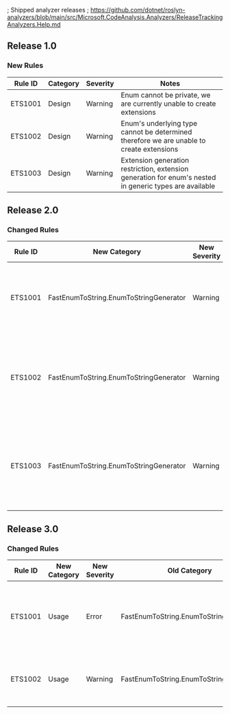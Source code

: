 ; Shipped analyzer releases
; https://github.com/dotnet/roslyn-analyzers/blob/main/src/Microsoft.CodeAnalysis.Analyzers/ReleaseTrackingAnalyzers.Help.md

## Release 1.0

### New Rules

Rule ID | Category | Severity | Notes
--------|----------|----------|-------
ETS1001 | Design   | Warning  | Enum cannot be private, we are currently unable to create extensions
ETS1002 | Design   | Warning  | Enum's underlying type cannot be determined  therefore we are unable to create extensions
ETS1003 | Design   | Warning  | Extension generation restriction, extension generation for enum's nested in generic types are available

## Release 2.0

### Changed Rules

Rule ID | New Category                           | New Severity | Old Category | Old Severity | Notes
--------|----------------------------------------|--------------|--------------|--------------|-------
ETS1001 | FastEnumToString.EnumToStringGenerator | Warning      | Design       | Warning      | Enum cannot be private, we are currently unable to create extensions
ETS1002 | FastEnumToString.EnumToStringGenerator | Warning      | Design       | Warning      | Enum's underlying type cannot be determined  therefore we are unable to create extensions
ETS1003 | FastEnumToString.EnumToStringGenerator | Warning      | Design       | Warning      | Extension generation restriction, extension generation for enum's nested in generic types are available

## Release 3.0

### Changed Rules

Rule ID | New Category | New Severity | Old Category                           | Old Severity | Notes
--------|--------------|--------------|----------------------------------------|--------------|-------
ETS1001 | Usage        | Error        | FastEnumToString.EnumToStringGenerator | Warning      | Extension generation is disabled because it has an unsupported visibility modifier
ETS1002 | Usage        | Warning      | FastEnumToString.EnumToStringGenerator | Warning      | Extension generation is disabled because it is nested in a generic type